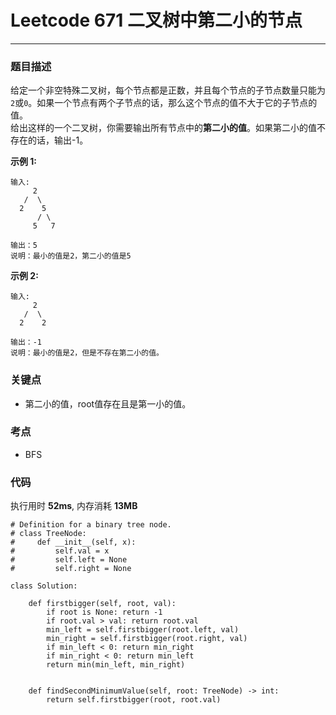 # Leetcode 671 二叉树中第二小的节点
***
### 题目描述
给定一个非空特殊二叉树，每个节点都是正数，并且每个节点的子节点数量只能为`2`或`0`。如果一个节点有两个子节点的话，那么这个节点的值不大于它的子节点的值。  
给出这样的一个二叉树，你需要输出所有节点中的**第二小的值**。如果第二小的值不存在的话，输出-1。  


**示例 1:**   
	
	输入:  
	   	 2
	   /  \
	  2    5
	      / \
	     5   7
	
	输出：5
	说明：最小的值是2，第二小的值是5

**示例 2:**   
	
	输入:  
	   	 2
	   /  \
	  2    2
	
	输出：-1
	说明：最小的值是2，但是不存在第二小的值。
	
 
	
### 关键点  

* 第二小的值，root值存在且是第一小的值。


### 考点

* BFS


### 代码  
执行用时 **52ms**, 内存消耗 **13MB**

```
# Definition for a binary tree node.
# class TreeNode:
#     def __init__(self, x):
#         self.val = x
#         self.left = None
#         self.right = None

class Solution:
    
    def firstbigger(self, root, val):
        if root is None: return -1
        if root.val > val: return root.val
        min_left = self.firstbigger(root.left, val)
        min_right = self.firstbigger(root.right, val)
        if min_left < 0: return min_right
        if min_right < 0: return min_left
        return min(min_left, min_right)
    
    
    def findSecondMinimumValue(self, root: TreeNode) -> int:
        return self.firstbigger(root, root.val)
```


	